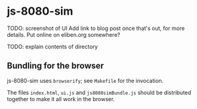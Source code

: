 # js-8080-sim

TODO: screenshot of UI
Add link to blog post once that's out, for more details.
Put online on eliben.org somewhere?

TODO: explain contents of directory

## Bundling for the browser

js-8080-sim uses `browserify`; see `Makefile` for the invocation.

The files `index.html`, `ui.js` and `js8080simBundle.js` should be distributed
together to make it all work in the browser.
